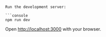 
```

Run the development server:

```console
npm run dev
```

Open [http://localhost:3000](http://localhost:3000) with your browser.



